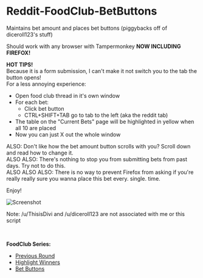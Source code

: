 # Reddit-FoodClub-BetButtons
Maintains bet amount and places bet buttons (piggybacks off of diceroll123's stuff)

Should work with any browser with Tampermonkey ********NOW INCLUDING FIREFOX!********

**HOT TIPS!**      
Because it is a form submission, I can't make it not switch you to the tab the button opens!      
For a less annoying experience:
 - Open food club thread in it's own window
 - For each bet:
   - Click bet button
   - CTRL+SHIFT+TAB   go to tab to the left (aka the reddit tab)
 - The table on the "Current Bets" page will be highlighted in yellow when all 10 are placed
 - Now you can just X out the whole window

ALSO: Don't like how the bet amount button scrolls with you? Scroll down and read how to change it.     
ALSO ALSO: There's nothing to stop you from submitting bets from past days. Try not to do this.      
ALSO ALSO ALSO: There is no way to prevent Firefox from asking if you're really really sure you wanna place this bet every. single. time.

Enjoy!


![Screenshot](https://puu.sh/rhPIw/5f19e40ed8.png "Screenshot")

Note: /u/ThisisDivi and /u/diceroll123 are not associated with me or this script

<br>

**FoodClub Series:**
* [Previous Round](https://github.com/friendly-trenchcoat/foodclub-Previous-Round)
* [Highlight Winners](https://github.com/friendly-trenchcoat/Reddit-FoodClub-Highlight-Winners)
* [Bet Buttons](https://github.com/friendly-trenchcoat/Reddit-FoodClub-BetButtons)
